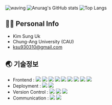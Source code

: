 ![waving](https://capsule-render.vercel.app/api?type=waving&height=150&text=KimSungUk&fontAlign=23&fontAlignY=40&color=gradient)
![Anurag's GitHub stats](https://github-readme-stats-sand-six-91.vercel.app/api?username=ksu930&show_icons=true&count_private=true&line_height=24&theme=dracula&hide=stars)
![Top Langs](https://github-readme-stats-sand-six-91.vercel.app/api/top-langs/?username=ksu930&layout=compact&theme=dracula)

## 🙋‍♂️ Personal Info
- Kim Sung Uk
- Chung-Ang University (CAU)
- ksu930310@gmail.com

## :earth_asia: 기술정보
- Frontend : <span><img src="https://img.shields.io/badge/HTML-e34f26?style=flat&logo=html5&logoColor=white"/></span>
<span><img src="https://img.shields.io/badge/CSS-1572b6?style=flat&logo=css3&logoColor=white"/></span>
<span><img src="https://img.shields.io/badge/JavaScript-dbab09?style=flat&logo=javascript&logoColor=white"/></span>
<span><img src="https://img.shields.io/badge/React-61dafb?style=flat&logo=react&logoColor=white"/></span>
<span><img src="https://img.shields.io/badge/Redux-764abc?style=flat&logo=redux&logoColor=white"/></span>
<span><img src="https://img.shields.io/badge/ReactQuery-000000?style=flat&logo=React-Query&logoColor=white"/></span>
<span><img src="https://img.shields.io/badge/Recoil-3474DE?style=flat&logo=next-dot-js&logoColor=white"/></span>
<span><img src="https://img.shields.io/badge/styled-components-7952B3?style=flat&logo=styled-components&logoColor=white"/></span>
<span><img src="https://img.shields.io/badge/Axios-06B6D4?style=flat&logo=Axios&logoColor=white"/></span><br/>
- Deployment : <span><img src="https://img.shields.io/badge/AWS-232f3e?style=flat&logo=amazon-aws&logoColor=white"/></span>
<span><img src="https://img.shields.io/badge/Vercel-000000?style=flat&logo=vercel&logoColor=white"/></span>
- Version Control : <span><img src="https://img.shields.io/badge/Git-f05032?style=flat&logo=git&logoColor=white"/></span>
<span><img src="https://img.shields.io/badge/GitHub-181717?style=flat&logo=github&logoColor=white"/></span>
<span><img src="https://img.shields.io/badge/Bitbucket-0052cc?style=flat&logo=bitbucket&logoColor=white"/></span><br/>
- Communication : <span><img src="https://img.shields.io/badge/Notion?style=flat&logo=Notion&logoColor=white"/></span>
<span><img src="https://img.shields.io/badge/Slack?style=flat&logo=Slack&logoColor=white"/></span>
